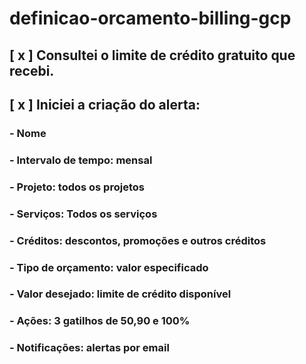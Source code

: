 # definicao-orcamento-billing-gcp

## [ x ] Consultei o limite de crédito gratuito que recebi.
## [ x ] Iniciei a criação do alerta:
### - Nome
### - Intervalo de tempo: mensal
### - Projeto: todos os projetos
### - Serviços: Todos os serviços
### - Créditos: descontos, promoções e outros créditos
### - Tipo de orçamento: valor especificado
### - Valor desejado: limite de crédito disponível
### - Ações: 3 gatilhos de 50,90 e 100% 
### - Notificações: alertas por email

